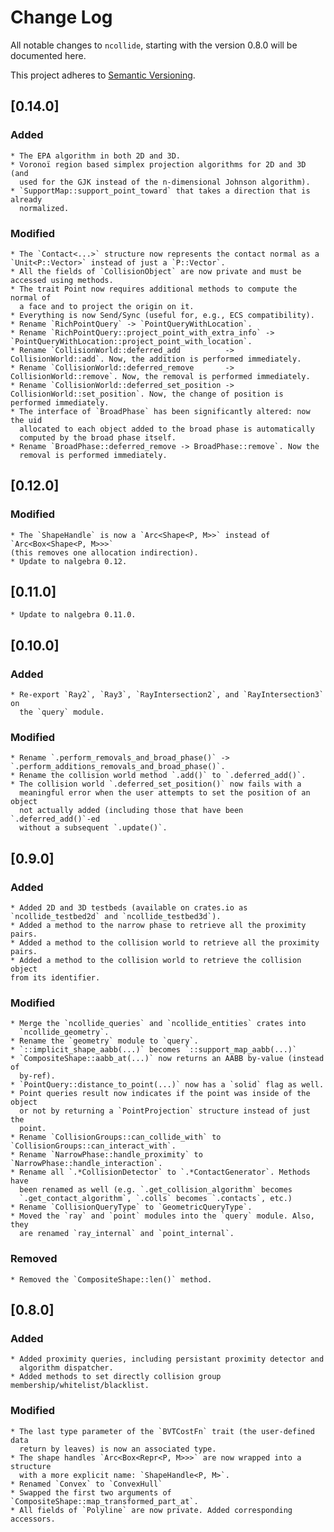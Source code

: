 # Change Log
All notable changes to `ncollide`, starting with the version 0.8.0 will be
documented here.

This project adheres to [Semantic Versioning](http://semver.org/).

## [0.14.0]
### Added
    * The EPA algorithm in both 2D and 3D.
    * Voronoï region based simplex projection algorithms for 2D and 3D (and
      used for the GJK instead of the n-dimensional Johnson algorithm).
    * `SupportMap::support_point_toward` that takes a direction that is already
      normalized.
### Modified
    * The `Contact<...>` structure now represents the contact normal as a `Unit<P::Vector>` instead of just a `P::Vector`.
    * All the fields of `CollisionObject` are now private and must be accessed using methods.
    * The trait Point now requires additional methods to compute the normal of
      a face and to project the origin on it.
    * Everything is now Send/Sync (useful for, e.g., ECS compatibility). 
    * Rename `RichPointQuery` -> `PointQueryWithLocation`.
    * Rename `RichPointQuery::project_point_with_extra_info` -> `PointQueryWithLocation::project_point_with_location`.
    * Rename `CollisionWorld::deferred_add          -> CollisionWorld::add`. Now, the addition is performed immediately.
    * Rename `CollisionWorld::deferred_remove       -> CollisionWorld::remove`. Now, the removal is performed immediately.
    * Rename `CollisionWorld::deferred_set_position -> CollisionWorld::set_position`. Now, the change of position is performed immediately.
    * The interface of `BroadPhase` has been significantly altered: now the uid
      allocated to each object added to the broad phase is automatically
      computed by the broad phase itself.
    * Rename `BroadPhase::deferred_remove -> BroadPhase::remove`. Now the
      removal is performed immediately.

## [0.12.0]
### Modified
    * The `ShapeHandle` is now a `Arc<Shape<P, M>>` instead of `Arc<Box<Shape<P, M>>>`
    (this removes one allocation indirection).
    * Update to nalgebra 0.12.

## [0.11.0]
    * Update to nalgebra 0.11.0.

## [0.10.0]
### Added
    * Re-export `Ray2`, `Ray3`, `RayIntersection2`, and `RayIntersection3` on
      the `query` module.
### Modified
    * Rename `.perform_removals_and_broad_phase()` -> `.perform_additions_removals_and_broad_phase()`.
    * Rename the collision world method `.add()` to `.deferred_add()`.
    * The collision world `.deferred_set_position()` now fails with a
      meaningful error when the user attempts to set the position of an object
      not actually added (including those that have been `.deferred_add()`-ed
      without a subsequent `.update()`.


## [0.9.0]
### Added
    * Added 2D and 3D testbeds (available on crates.io as `ncollide_testbed2d` and `ncollide_testbed3d`).
    * Added a method to the narrow phase to retrieve all the proximity pairs.
    * Added a method to the collision world to retrieve all the proximity pairs.
    * Added a method to the collision world to retrieve the collision object
    from its identifier.
### Modified
    * Merge the `ncollide_queries` and `ncollide_entities` crates into
      `ncollide_geometry`.
    * Rename the `geometry` module to `query`.
    * `::implicit_shape_aabb(...)` becomes `::support_map_aabb(...)`
    * `CompositeShape::aabb_at(...)` now returns an AABB by-value (instead of
      by-ref).
    * `PointQuery::distance_to_point(...)` now has a `solid` flag as well.
    * Point queries result now indicates if the point was inside of the object
      or not by returning a `PointProjection` structure instead of just the
      point.
    * Rename `CollisionGroups::can_collide_with` to `CollisionGroups::can_interact_with`.
    * Rename `NarrowPhase::handle_proximity` to `NarrowPhase::handle_interaction`.
    * Rename all `.*CollisionDetector` to `.*ContactGenerator`. Methods have
      been renamed as well (e.g. `.get_collision_algorithm` becomes
      `.get_contact_algorithm`, `.colls` becomes `.contacts`, etc.)
    * Rename `CollisionQueryType` to `GeometricQueryType`.
    * Moved the `ray` and `point` modules into the `query` module. Also, they
      are renamed `ray_internal` and `point_internal`.
### Removed
    * Removed the `CompositeShape::len()` method.

## [0.8.0]
### Added
    * Added proximity queries, including persistant proximity detector and
      algorithm dispatcher.
    * Added methods to set directly collision group membership/whitelist/blacklist.
### Modified
    * The last type parameter of the `BVTCostFn` trait (the user-defined data
      return by leaves) is now an associated type.
    * The shape handles `Arc<Box<Repr<P, M>>>` are now wrapped into a structure
      with a more explicit name: `ShapeHandle<P, M>`.
    * Renamed `Convex` to `ConvexHull`
    * Swapped the first two arguments of `CompositeShape::map_transformed_part_at`.
    * All fields of `Polyline` are now private. Added corresponding accessors.
